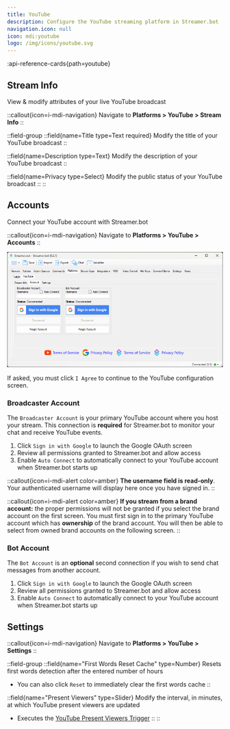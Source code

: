 ```yaml
---
title: YouTube
description: Configure the YouTube streaming platform in Streamer.bot
navigation.icon: null
icon: mdi:youtube
logo: /img/icons/youtube.svg
---
```


:api-reference-cards{path=youtube}

## Stream Info
View & modify attributes of your live YouTube broadcast

::callout{icon=i-mdi-navigation}
Navigate to **Platforms > YouTube > Stream Info**
::

::field-group
  ::field{name=Title type=Text required}
  Modify the title of your YouTube broadcast
  ::

  ::field{name=Description type=Text}
  Modify the description of your YouTube broadcast
  ::

  ::field{name=Privacy type=Select}
  Modify the public status of your YouTube broadcast
  ::
::

## Accounts
Connect your YouTube account with Streamer.bot

::callout{icon=i-mdi-navigation}
Navigate to **Platforms > YouTube > Accounts**
::

![YouTube Account Configuration](assets/youtube-accounts.png)


If asked, you must click `I Agree` to continue to the YouTube configuration screen.

### Broadcaster Account
The `Broadcaster Account` is your primary YouTube account where you host your stream. This connection is **required** for Streamer.bot to monitor your chat and receive YouTube events.

1. Click `Sign in with Google` to launch the Google OAuth screen
2. Review all permissions granted to Streamer.bot and allow access
3. Enable `Auto Connect` to automatically connect to your YouTube account when Streamer.bot starts up

::callout{icon=i-mdi-alert color=amber}
**The username field is read-only**. Your authenticated username will display here once you have signed in.
::

::callout{icon=i-mdi-alert color=amber}
**If you stream from a brand account:** the proper permissions will not be granted if you select the brand account on the first screen.
You must first sign in to the primary YouTube account which has **ownership** of the brand account.
You will then be able to select from owned brand accounts on the following screen.
::

### Bot Account
The `Bot Account` is an **optional** second connection if you wish to send chat messages from another account.

1. Click `Sign in with Google` to launch the Google OAuth screen
2. Review all permissions granted to Streamer.bot and allow access
3. Enable `Auto Connect` to automatically connect to your YouTube account when Streamer.bot starts up

## Settings
::callout{icon=i-mdi-navigation}
Navigate to **Platforms > YouTube > Settings**
::

::field-group
  ::field{name="First Words Reset Cache" type=Number}
  Resets first words detection after the entered number of hours
  - You can also click `Reset` to immediately clear the first words cache
  ::

  ::field{name="Present Viewers" type=Slider}
  Modify the interval, in minutes, at which YouTube present viewers are updated
  - Executes the [YouTube Present Viewers Trigger](/api/triggers/youtube/general/present-viewers)
  ::
::